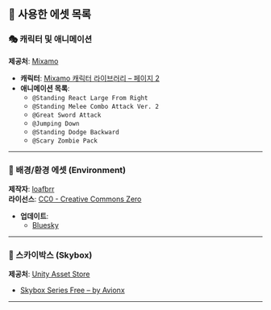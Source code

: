 ## 🧾 사용한 에셋 목록

### 🎭 캐릭터 및 애니메이션  
**제공처**: [Mixamo](https://www.mixamo.com)

- **캐릭터**: [Mixamo 캐릭터 라이브러리 – 페이지 2](https://www.mixamo.com/#/?page=2&type=Character)
- **애니메이션 목록**:
  - `@Standing React Large From Right`
  - `@Standing Melee Combo Attack Ver. 2`
  - `@Great Sword Attack`
  - `@Jumping Down`
  - `@Standing Dodge Backward`
  - `@Scary Zombie Pack`

---

### 🌄 배경/환경 에셋 (Environment)  
**제작자**: [loafbrr](https://loafbrr.itch.io)  
**라이선스**: [CC0 - Creative Commons Zero](https://creativecommons.org/publicdomain/zero/1.0/)

- **업데이트**:  
  - [Bluesky](https://bsky.app/profile/loafbrr.bsky.social)

---

### 🌌 스카이박스 (Skybox)  
**제공처**: [Unity Asset Store](https://assetstore.unity.com)  
- [Skybox Series Free – by Avionx](https://assetstore.unity.com/packages/2d/textures-materials/sky/skybox-series-free-103633)

---
